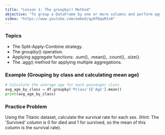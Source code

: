 ```yaml
---
title: "Lesson 1: The groupby() Method"
objective: "To group a DataFrame by one or more columns and perform aggregate calculations."
video: "https://www.youtube.com/embed/qy0fDqoMJx8"
---
```


### Topics

- The Split-Apply-Combine strategy.
- The groupby() operation.
- Applying aggregate functions: .sum(), .mean(), .count(), .size().
- The .agg() method for applying multiple aggregations.

### Example (Grouping by class and calculating mean age)

```python
# Calculate the average age for each passenger class
avg_age_by_class = df.groupby('Pclass')['Age'].mean()
print(avg_age_by_class)
```

### Practice Problem

Using the Titanic dataset, calculate the survival rate for each sex. (Hint: The 'Survived' column is 0 for died and 1 for survived, so the mean of this column is the survival rate).
